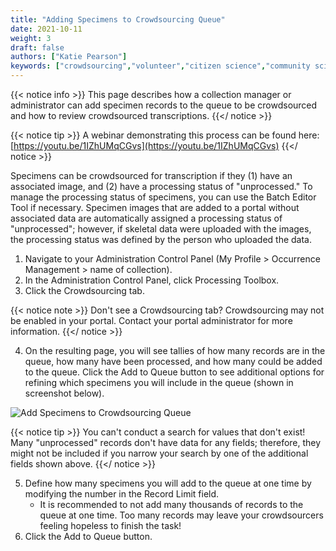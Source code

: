 ```yaml
---
title: "Adding Specimens to Crowdsourcing Queue"
date: 2021-10-11
weight: 3
draft: false
authors: ["Katie Pearson"]
keywords: ["crowdsourcing","volunteer","citizen science","community science"]
---
```


{{< notice info >}}
  This page describes how a collection manager or administrator can add specimen records to the queue to be crowdsourced and how to review crowdsourced transcriptions.
{{</ notice >}}

{{< notice tip >}}
  A webinar demonstrating this process can be found here: [https://youtu.be/1IZhUMqCGvs](https://youtu.be/1IZhUMqCGvs)
{{</ notice >}}

Specimens can be crowdsourced for transcription if they (1) have an associated image, and (2) have a processing status of "unprocessed." To manage the processing status of specimens, you can use the Batch Editor Tool if necessary. Specimen images that are added to a portal without associated data are automatically assigned a processing status of "unprocessed"; however, if skeletal data were uploaded with the images, the processing status was defined by the person who uploaded the data.

1. Navigate to your Administration Control Panel (My Profile > Occurrence Management > name of collection).
2. In the Administration Control Panel, click Processing Toolbox.
3. Click the Crowdsourcing tab.

{{< notice note >}}
  Don't see a Crowdsourcing tab? Crowdsourcing may not be enabled in your portal. Contact your portal administrator for more information.
{{</ notice >}}

4. On the resulting page, you will see tallies of how many records are in the queue, how many have been processed, and how many could be added to the queue. Click the Add to Queue button to see additional options for refining which specimens you will include in the queue (shown in screenshot below).

![Add Specimens to Crowdsourcing Queue](/symbiota-docs/images/crowdsourcing2.PNG)

{{< notice tip >}}
  You can't conduct a search for values that don't exist! Many "unprocessed" records don't have data for any fields; therefore, they might not be included if you narrow your search by one of the additional fields shown above.
{{</ notice >}}

5. Define how many specimens you will add to the queue at one time by modifying the number in the Record Limit field.
      * It is recommended to not add many thousands of records to the queue at one time. Too many records may leave your crowdsourcers feeling hopeless to finish the task!
6. Click the Add to Queue button.
